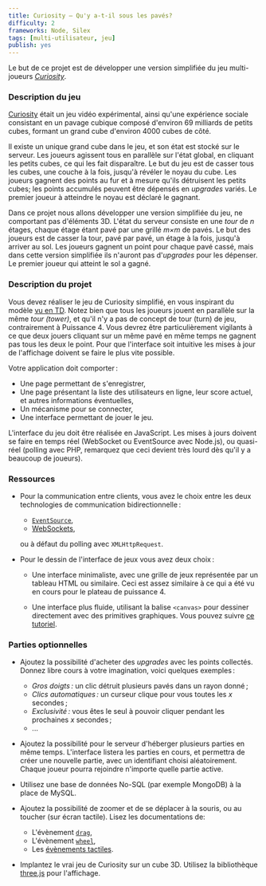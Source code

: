 ```yaml
---
title: Curiosity – Qu'y a-t-il sous les pavés?
difficulty: 2
frameworks: Node, Silex
tags: [multi-utilisateur, jeu]
publish: yes
---
```


Le but de ce projet est de développer une version simplifiée du jeu
multi-joueurs
[*Curiosity*](https://www.youtube.com/watch?v=3JWfK16M7OE).

### Description du jeu

[Curiosity](https://en.wikipedia.org/wiki/Curiosity_%E2%80%93_What's_Inside_the_Cube%3F)
était un jeu vidéo expérimental, ainsi qu'une expérience sociale
consistant en un pavage cubique composé d'environ 69 milliards de
petits cubes, formant un grand cube d'environ 4000 cubes de côté.

Il existe un unique grand cube dans le jeu, et son état est stocké sur
le serveur. Les joueurs agissent tous en parallèle sur l'état global,
en cliquant les petits cubes, ce qui les fait disparaître. Le but du
jeu est de casser tous les cubes, une couche à la fois, jusqu'à
révéler le noyau du cube. Les joueurs gagnent des points au fur et à
mesure qu'ils détruisent les petits cubes; les points accumulés
peuvent être dépensés en *upgrades* variés. Le premier joueur à
atteindre le noyau est déclaré le gagnant.

Dans ce projet nous allons développer une version simplifiée du jeu,
ne comportant pas d'éléments 3D. L'état du serveur consiste en une
*tour* de *n* étages, chaque étage étant pavé par une grillé *m×m* de
pavés. Le but des joueurs est de casser la tour, pavé par pavé, un
étage à la fois, jusqu'à arriver au sol. Les joueurs gagnent un point
pour chaque pavé cassé, mais dans cette version simplifiée ils
n'auront pas d'*upgrades* pour les dépenser. Le premier joueur qui
atteint le sol a gagné.


### Description du projet

Vous devez réaliser le jeu de Curiosity simplifié, en vous inspirant
du modèle [vu en TD](tutorials/accounts-node). Notez bien que tous les
joueurs jouent en parallèle sur la même *tour (tower)*, et qu'il n'y a
pas de concept de tour (turn) de jeu, contrairement à
Puissance 4. Vous devrez être particulièrement vigilants à ce que deux
jouers cliquant sur un même pavé en même temps ne gagnent pas tous les
deux le point. Pour que l'interface soit intuitive les mises à jour de
l'affichage doivent se faire le plus vite possible.

Votre application doit comporter :

- Une page permettant de s'enregistrer,
- Une page présentant la liste des utilisateurs en ligne, leur score
  actuel, et autres informations éventuelles,
- Un mécanisme pour se connecter,
- Une interface permettant de jouer le jeu.

L'interface du jeu doit être réalisée en JavaScript. Les mises à jours
doivent se faire en temps réel (WebSocket ou EventSource avec
Node.js), ou quasi-réel (polling avec PHP, remarquez que ceci devient
très lourd dès qu'il y a beaucoup de joueurs).


### Ressources

- Pour la communication entre clients, vous avez le choix entre les
  deux technologies de communication bidirectionnelle :
  
  - [`EventSource`](https://developer.mozilla.org/docs/Web/API/EventSource),
  - [WebSockets](https://developer.mozilla.org/en/docs/WebSockets),
  
  ou à défaut du polling avec `XMLHttpRequest`.

- Pour le dessin de l'interface de jeux vous avez deux choix :
  
  - Une interface minimaliste, avec une grille de jeux représentée par
	un tableau HTML ou similaire. Ceci est assez similaire à ce qui a
	été vu en cours pour le plateau de puissance 4.

  - Une interface plus fluide, utilisant la balise `<canvas>` pour
	dessiner directement avec des primitives graphiques. Vous pouvez
	suivre
	[ce tutoriel](https://developer.mozilla.org/en-US/docs/Web/API/Canvas_API/Tutorial).


### Parties optionnelles

- Ajoutez la possibilité d'acheter des *upgrades* avec les points
  collectés. Donnez libre cours à votre imagination, voici quelques
  exemples :
  
  - *Gros doigts :* un clic détruit plusieurs pavés dans un rayon donné ;
  - *Clics automatiques :* un curseur clique pour vous toutes les *x*
    secondes ;
  - *Exclusivité :* vous êtes le seul à pouvoir cliquer pendant les
	prochaines *x* secondes ;
  - ...

- Ajoutez la possibilité pour le serveur d'héberger plusieurs parties
  en même temps. L'interface listera les parties en cours, et
  permettra de créer une nouvelle partie, avec un identifiant choisi
  aléatoirement. Chaque joueur pourra rejoindre n'importe quelle
  partie active.

- Utilisez une base de données No-SQL (par exemple MongoDB) à la place
  de MySQL.

- Ajoutez la possibilité de zoomer et de se déplacer à la souris, ou
  au toucher (sur écran tactile). Lisez les documentations de:
  
  - L'évènement [`drag`](https://developer.mozilla.org/en-US/docs/Web/Events/drag),
  - L'évènement [`wheel`](https://developer.mozilla.org/en-US/docs/Web/Events/wheel),
  - Les
    [évènements tactiles](https://developer.mozilla.org/en-US/docs/Web/API/Touch_events/Using_Touch_Events).

- Implantez le vrai jeu de Curiosity sur un cube 3D. Utilisez la
  bibliothèque [three.js](http://threejs.org/docs/) pour l'affichage.
